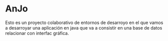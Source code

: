 # AnJo

Esto es un proyecto colaborativo de entornos de desarroyo en el que vamos a desarroyar una aplicación en java que va a consistir en una base de datos relacionar con interfac gráfica.
